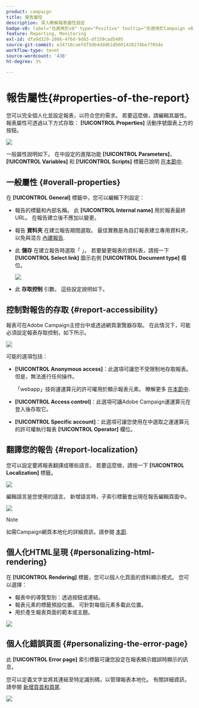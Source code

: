 ```yaml
---
product: campaign
title: 報吿屬性
description: 深入瞭解報表屬性設定
badge-v8: label="也適用於v8" type="Positive" tooltip="亦適用於Campaign v8"
feature: Reporting, Monitoring
exl-id: dfa9d329-1086-4f6d-9d03-df159cad5495
source-git-commit: e34718caefdf5db4ddd61db601420274be77054e
workflow-type: tm+mt
source-wordcount: '438'
ht-degree: 3%

---
```


# 報吿屬性{#properties-of-the-report}



您可以完全個人化並設定報表，以符合您的需求。 若要這麼做，請編輯其屬性。 報表屬性可透過以下方式存取： **[!UICONTROL Properties]** 活動序號圖表上方的按鈕。

![](assets/s_ncs_advuser_report_properties_01.png)

一般屬性說明如下。 在中設定的進階功能 **[!UICONTROL Parameters]**， **[!UICONTROL Variables]** 和 **[!UICONTROL Scripts]** 標籤已說明 [在本節中](../../reporting/using/advanced-functionalities.md).

## 一般屬性 {#overall-properties}

在 **[!UICONTROL General]** 標籤中，您可以編輯下列設定：

* 報告的標籤和內部名稱。 此 **[!UICONTROL Internal name]** 用於報表最終URL。 在報告建立後不應加以變更。

* 報告 **資料夾** 在建立報告期間選取。 最佳實務是為自訂報表建立專用資料夾，以免與混合 [內建報告](../../reporting/using/about-campaign-built-in-reports.md).

* 此 **儲存** 在建立報告時選取「 」。 若要變更報表的資料表，請按一下 **[!UICONTROL Select link]** 圖示右側 **[!UICONTROL Document type]** 欄位。

  ![](assets/s_ncs_advuser_report_properties_02.png)

* 此 **存取控制** 引數。 這些設定說明如下。

## 控制對報告的存取 {#report-accessibility}

報表可在Adobe Campaign主控台中或透過網頁瀏覽器存取。 在此情況下，可能必須設定報表存取控制，如下所示。

![](assets/s_ncs_advuser_report_properties_02b.png)

可能的選項包括：

* **[!UICONTROL Anonymous access]**：此選項可讓您不受限制地存取報表。 但是，無法進行任何操作。

  「webapp」技術運運算元的許可權用於顯示報表元素。 瞭解更多 [在本節中](../../platform/using/access-management-operators.md).

* **[!UICONTROL Access control]**：此選項可讓Adobe Campaign運運算元在登入後存取它。
* **[!UICONTROL Specific account]**：此選項可讓您使用在中選取之運運算元的許可權執行報表 **[!UICONTROL Operator]** 欄位。

## 翻譯您的報告 {#report-localization}

您可以設定要將報表翻譯成哪些語言。 若要這麼做，請按一下 **[!UICONTROL Localization]** 標籤。

![](assets/s_ncs_advuser_report_properties_06.png)

編輯語言是您使用的語言。 新增語言時，子索引標籤會出現在報告編輯頁面中。

![](assets/s_ncs_advuser_report_properties_05a.png)

>[!NOTE]
>
>如需Campaign網頁本地化的詳細資訊，請參閱 [本節](../../web/using/translating-a-web-form.md).

## 個人化HTML呈現 {#personalizing-html-rendering}

在 **[!UICONTROL Rendering]** 標籤，您可以個人化頁面的資料顯示模式。 您可以選擇：

* 報表中的導覽型別：透過按鈕或連結。
* 報表元素的標籤預設位置。 可針對每個元素多載此位置。
* 用於產生報表頁面的範本或主題。

![](assets/s_ncs_advuser_report_properties_08.png)

## 個人化錯誤頁面 {#personalizing-the-error-page}

此 **[!UICONTROL Error page]** 索引標籤可讓您設定在報表顯示錯誤時顯示的訊息。

您可以定義文字並將其連結至特定識別碼，以管理報表本地化。 有關詳細資訊，請參閱 [新增頁首和頁尾](../../reporting/using/element-layout.md#adding-a-header-and-a-footer).

![](assets/s_ncs_advuser_report_properties_11.png)
